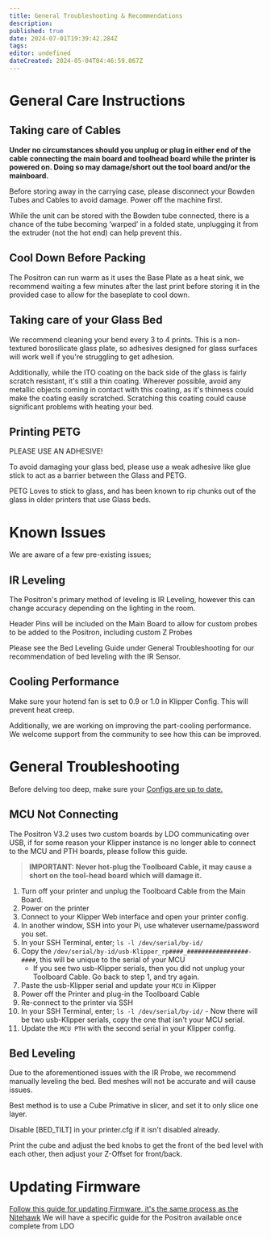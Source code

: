 ```yaml
---
title: General Troubleshooting & Recommendations
description: 
published: true
date: 2024-07-01T19:39:42.284Z
tags: 
editor: undefined
dateCreated: 2024-05-04T04:46:59.067Z
---
```


# General Care Instructions

## Taking care of Cables

**Under no circumstances should you unplug or plug in either end of the cable connecting the main board and toolhead board while the printer is powered on. Doing so may damage/short out the tool board and/or the mainboard.**

Before storing away in the carrying case, please disconnect your Bowden Tubes and Cables to avoid damage. Power off the machine first.

While the unit can be stored with the Bowden tube connected, there is a chance of the tube becoming ‘warped’ in a folded state, unplugging it from the extruder (not the hot end) can help prevent this.

## Cool Down Before Packing

The Positron can run warm as it uses the Base Plate as a heat sink, we recommend waiting a few minutes after the last print before storing it in the provided case to allow for the baseplate to cool down.

## Taking care of your Glass Bed

We recommend cleaning your bend every 3 to 4 prints. This is a non-textured borosilicate glass plate, so adhesives designed for glass surfaces will work well if you're struggling to get adhesion.

Additionally, while the ITO coating on the back side of the glass is fairly scratch resistant, it's still a thin coating. Wherever possible, avoid any metallic objects coming in contact with this coating, as it's thinness could make the coating easily scratched. Scratching this coating could cause significant problems with heating your bed.

## Printing PETG

PLEASE USE AN ADHESIVE!

To avoid damaging your glass bed, please use a weak adhesive like glue stick to act as a barrier between the Glass and PETG.

PETG Loves to stick to glass, and has been known to rip chunks out of the glass in older printers that use Glass beds.

# Known Issues

We are aware of a few pre-existing issues;

## IR Leveling

The Positron's primary method of leveling is IR Leveling, however this can change accuracy depending on the lighting in the room.

Header Pins will be included on the Main Board to allow for custom probes to be added to the Positron, including custom Z Probes 

Please see the Bed Leveling Guide under General Troubleshooting for our recommendation of bed leveling with the IR Sensor.

## Cooling Performance

Make sure your hotend fan is set to 0.9 or 1.0 in Klipper Config. This will prevent heat creep.

Additionally, we are working on improving the part-cooling performance. We welcome support from the community to see how this can be improved.

# General Troubleshooting
Before delving too deep, make sure your [Configs are up to date.](https://github.com/MotorDynamicsLab/PositronHardware/tree/master/PositronV3.2/Configs)

## MCU Not Connecting

The Positron V3.2 uses two custom boards by LDO communicating over USB, if for some reason your Klipper instance is no longer able to connect to the MCU and PTH boards, please follow this guide.

> **IMPORTANT: Never hot-plug the Toolboard Cable, it may cause a short on the tool-head board which will damage it.**

1.  Turn off your printer and unplug the Toolboard Cable from the Main Board.
2.  Power on the printer
3.  Connect to your Klipper Web interface and open your printer config.
4.  In another window, SSH into your Pi, use whatever username/password you set.
5.  In your SSH Terminal, enter; `ls -l /dev/serial/by-id/`
6.  Copy the `/dev/serial/by-id/usb-Klipper_rp####_#################-####`, this will be unique to the serial of your MCU
    -   If you see two usb-Klipper serials, then you did not unplug your Toolboard Cable. Go back to step 1, and try again.
7.  Paste the usb-Klipper serial and update your `MCU` in Klipper
8.  Power off the Printer and plug-in the Toolboard Cable
9.  Re-connect to the printer via SSH
10.  In your SSH Terminal, enter; `ls -l /dev/serial/by-id/`
    -   Now there will be two usb-Klipper serials, copy the one that isn't your MCU serial.
11.  Update the `MCU PTH` with the second serial in your Klipper config.

## Bed Leveling

Due to the aforementioned issues with the IR Probe, we recommend manually leveling the bed. Bed meshes will not be accurate and will cause issues.

Best method is to use a Cube Primative in slicer, and set it to only slice one layer.

Disable \[BED\_TILT\] in your printer.cfg if it isn't disabled already.

Print the cube and adjust the bed knobs to get the front of the bed level with each other, then adjust your Z-Offset for front/back.

# Updating Firmware
[Follow this guide for updating Firmware, it's the same process as the Nitehawk](https://docs.ldomotors.com/en/Toolboard/nitehawk-sb)
We will have a specific guide for the Positron available once complete from LDO